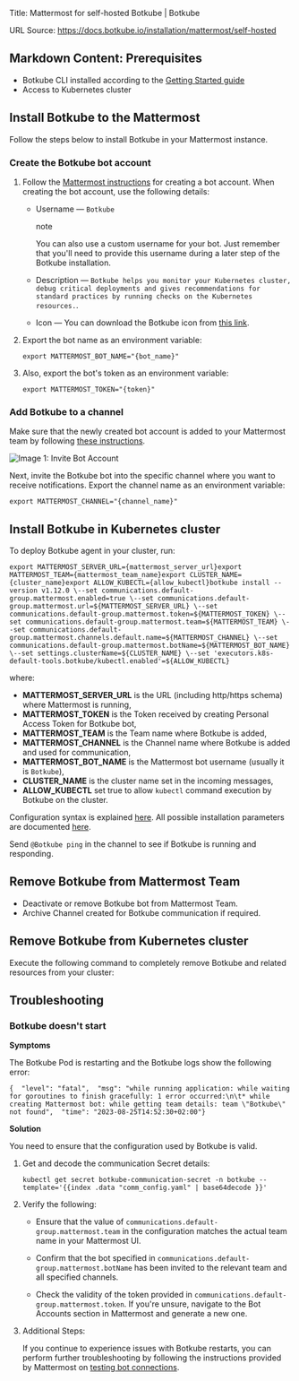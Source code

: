 Title: Mattermost for self-hosted Botkube | Botkube

URL Source: https://docs.botkube.io/installation/mattermost/self-hosted

Markdown Content:
Prerequisites[​](https://docs.botkube.io/installation/mattermost/self-hosted/#prerequisites "Direct link to Prerequisites")
---------------------------------------------------------------------------------------------------------------------------

*   Botkube CLI installed according to the [Getting Started guide](https://docs.botkube.io/cli/getting-started#installation)
*   Access to Kubernetes cluster

Install Botkube to the Mattermost[​](https://docs.botkube.io/installation/mattermost/self-hosted/#install-botkube-to-the-mattermost "Direct link to Install Botkube to the Mattermost")
---------------------------------------------------------------------------------------------------------------------------------------------------------------------------------------

Follow the steps below to install Botkube in your Mattermost instance.

### Create the Botkube bot account[​](https://docs.botkube.io/installation/mattermost/self-hosted/#create-the-botkube-bot-account "Direct link to Create the Botkube bot account")

1.  Follow the [Mattermost instructions](https://developers.mattermost.com/integrate/reference/bot-accounts/) for creating a bot account. When creating the bot account, use the following details:
    
    *   Username — `Botkube`
        
        note
        
        You can also use a custom username for your bot. Just remember that you'll need to provide this username during a later step of the Botkube installation.
        
    *   Description — `Botkube helps you monitor your Kubernetes cluster, debug critical deployments and gives recommendations for standard practices by running checks on the Kubernetes resources.`.
        
    *   Icon — You can download the Botkube icon from [this link](https://github.com/kubeshop/botkube/blob/main/branding/logos/botkube-black-192x192.png).
        
2.  Export the bot name as an environment variable:
    
    ```
    export MATTERMOST_BOT_NAME="{bot_name}"
    ```
    
3.  Also, export the bot's token as an environment variable:
    
    ```
    export MATTERMOST_TOKEN="{token}"
    ```
    

### Add Botkube to a channel[​](https://docs.botkube.io/installation/mattermost/self-hosted/#add-botkube-to-a-channel "Direct link to Add Botkube to a channel")

Make sure that the newly created bot account is added to your Mattermost team by following [these instructions](https://developers.mattermost.com/integrate/reference/bot-accounts/#bot-account-creation).

![Image 1: Invite Bot Account](https://docs.botkube.io/assets/images/invite-93908b3daf15ba3c0b87ab8522107fe6.png)

Next, invite the Botkube bot into the specific channel where you want to receive notifications. Export the channel name as an environment variable:

```
export MATTERMOST_CHANNEL="{channel_name}"
```

Install Botkube in Kubernetes cluster[​](https://docs.botkube.io/installation/mattermost/self-hosted/#install-botkube-in-kubernetes-cluster "Direct link to Install Botkube in Kubernetes cluster")
---------------------------------------------------------------------------------------------------------------------------------------------------------------------------------------------------

To deploy Botkube agent in your cluster, run:

```
export MATTERMOST_SERVER_URL={mattermost_server_url}export MATTERMOST_TEAM={mattermost_team_name}export CLUSTER_NAME={cluster_name}export ALLOW_KUBECTL={allow_kubectl}botkube install --version v1.12.0 \--set communications.default-group.mattermost.enabled=true \--set communications.default-group.mattermost.url=${MATTERMOST_SERVER_URL} \--set communications.default-group.mattermost.token=${MATTERMOST_TOKEN} \--set communications.default-group.mattermost.team=${MATTERMOST_TEAM} \--set communications.default-group.mattermost.channels.default.name=${MATTERMOST_CHANNEL} \--set communications.default-group.mattermost.botName=${MATTERMOST_BOT_NAME} \--set settings.clusterName=${CLUSTER_NAME} \--set 'executors.k8s-default-tools.botkube/kubectl.enabled'=${ALLOW_KUBECTL}
```

where:

*   **MATTERMOST\_SERVER\_URL** is the URL (including http/https schema) where Mattermost is running,
*   **MATTERMOST\_TOKEN** is the Token received by creating Personal Access Token for Botkube bot,
*   **MATTERMOST\_TEAM** is the Team name where Botkube is added,
*   **MATTERMOST\_CHANNEL** is the Channel name where Botkube is added and used for communication,
*   **MATTERMOST\_BOT\_NAME** is the Mattermost bot username (usually it is `Botkube`),
*   **CLUSTER\_NAME** is the cluster name set in the incoming messages,
*   **ALLOW\_KUBECTL** set true to allow `kubectl` command execution by Botkube on the cluster.

Configuration syntax is explained [here](https://docs.botkube.io/self-hosted-configuration). All possible installation parameters are documented [here](https://docs.botkube.io/self-hosted-configuration/helm-chart-parameters).

Send `@Botkube ping` in the channel to see if Botkube is running and responding.

Remove Botkube from Mattermost Team[​](https://docs.botkube.io/installation/mattermost/self-hosted/#remove-botkube-from-mattermost-team "Direct link to Remove Botkube from Mattermost Team")
---------------------------------------------------------------------------------------------------------------------------------------------------------------------------------------------

*   Deactivate or remove Botkube bot from Mattermost Team.
*   Archive Channel created for Botkube communication if required.

Remove Botkube from Kubernetes cluster[​](https://docs.botkube.io/installation/mattermost/self-hosted/#remove-botkube-from-kubernetes-cluster "Direct link to Remove Botkube from Kubernetes cluster")
------------------------------------------------------------------------------------------------------------------------------------------------------------------------------------------------------

Execute the following command to completely remove Botkube and related resources from your cluster:

Troubleshooting[​](https://docs.botkube.io/installation/mattermost/self-hosted/#troubleshooting "Direct link to Troubleshooting")
---------------------------------------------------------------------------------------------------------------------------------

### Botkube doesn't start[​](https://docs.botkube.io/installation/mattermost/self-hosted/#botkube-doesnt-start "Direct link to Botkube doesn't start")

**Symptoms**

The Botkube Pod is restarting and the Botkube logs show the following error:

```
{  "level": "fatal",  "msg": "while running application: while waiting for goroutines to finish gracefully: 1 error occurred:\n\t* while creating Mattermost bot: while getting team details: team \"Botkube\" not found",  "time": "2023-08-25T14:52:30+02:00"}
```

**Solution**

You need to ensure that the configuration used by Botkube is valid.

1.  Get and decode the communication Secret details:
    
    ```
    kubectl get secret botkube-communication-secret -n botkube --template='{{index .data "comm_config.yaml" | base64decode }}'
    ```
    
2.  Verify the following:
    
    *   Ensure that the value of `communications.default-group.mattermost.team` in the configuration matches the actual team name in your Mattermost UI.
        
    *   Confirm that the bot specified in `communications.default-group.mattermost.botName` has been invited to the relevant team and all specified channels.
        
    *   Check the validity of the token provided in `communications.default-group.mattermost.token`. If you're unsure, navigate to the Bot Accounts section in Mattermost and generate a new one.
        
3.  Additional Steps:
    
    If you continue to experience issues with Botkube restarts, you can perform further troubleshooting by following the instructions provided by Mattermost on [testing bot connections](https://developers.mattermost.com/integrate/reference/bot-accounts/#how-can-i-quickly-test-if-my-bot-account-is-working).

